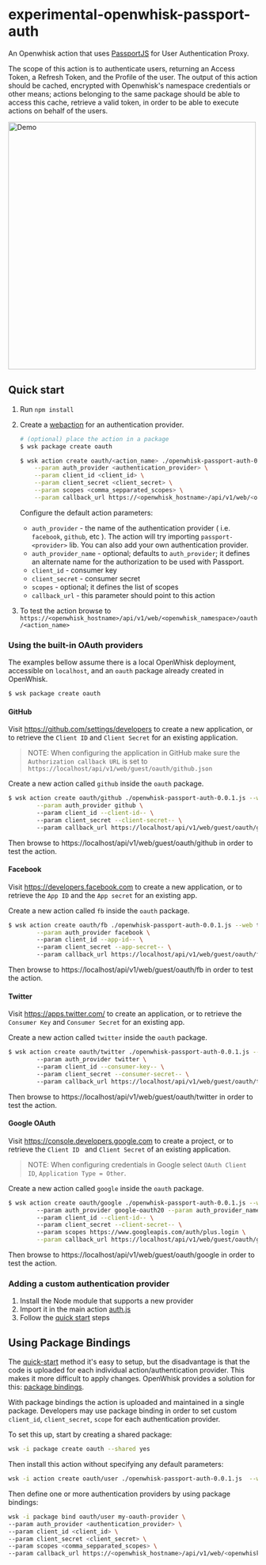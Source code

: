 # experimental-openwhisk-passport-auth
An Openwhisk action that uses [PassportJS](http://passportjs.org/) for User Authentication Proxy.

The scope of this action is to authenticate users, returning an Access Token, a Refresh Token, and the Profile of the user.
The output of this action should be cached, encrypted with Openwhisk's namespace credentials or other means; 
actions belonging to the same package should be able to access this cache, retrieve a valid token, in order to be able to execute actions on behalf of the users.  

<img src="./docs/auth-demo.gif" alt="Demo" width="500px"/>

## Quick start

1. Run `npm install`
2. Create a [webaction](https://github.com/openwhisk/openwhisk/blob/master/docs/webactions.md) for an authentication provider.

    ```bash
    # (optional) place the action in a package
    $ wsk package create oauth

    $ wsk action create oauth/<action_name> ./openwhisk-passport-auth-0.0.1.js  --web true \
        --param auth_provider <authentication_provider> \
        --param client_id <client_id> \
        --param client_secret <client_secret> \
        --param scopes <comma_sepparated_scopes> \
        --param callback_url https://<openwhisk_hostname>/api/v1/web/<openwhisk_namespace>/oauth/<action_name>.json
    ```

    Configure the default action parameters:
    * `auth_provider` - the name of the authentication provider ( i.e. `facebook`, `github`, etc ).
      The action will try importing `passport-<provider>` lib. You can also add your own authentication provider.
    * `auth_provider_name` - optional; defaults to `auth_provider`; it defines an alternate name for the authorization to be used with Passport.  
    * `client_id` - consumer key
    * `client_secret` - consumer secret
    * `scopes` - optional; it defines the list of scopes
    * `callback_url` - this parameter should point to this action

3. To test the action browse to `https://<openwhisk_hostname>/api/v1/web/<openwhisk_namespace>/oauth/<action_name>`

### Using the built-in OAuth providers

The examples bellow assume there is a local OpenWhisk deployment, accessible on `localhost`,
and an `oauth` package already created in OpenWhisk.

```bash
$ wsk package create oauth
```

#### GitHub

Visit https://github.com/settings/developers to create a new application, or to retrieve the `Client ID` and `Client Secret` for an existing application.
 
 > NOTE: When configuring the application in GitHub make sure the `Authorization callback URL` 
 is set to `https://localhost/api/v1/web/guest/oauth/github.json`

Create a new action called `github` inside the `oauth` package.

```bash
$ wsk action create oauth/github ./openwhisk-passport-auth-0.0.1.js --web true \
        --param auth_provider github \ 
        --param client_id --client-id-- \ 
        --param client_secret --client-secret-- \ 
        --param callback_url https://localhost/api/v1/web/guest/oauth/github.json -i
```

Then browse to https://localhost/api/v1/web/guest/oauth/github in order to test the action.
  

#### Facebook
Visit https://developers.facebook.com to create a new application, or to retrieve the `App ID` and the `App secret` for an existing app.

Create a new action called `fb` inside the `oauth` package.

```bash
$ wsk action create oauth/fb ./openwhisk-passport-auth-0.0.1.js --web true \
        --param auth_provider facebook \ 
        --param client_id --app-id-- \ 
        --param client_secret --app-secret-- \ 
        --param callback_url https://localhost/api/v1/web/guest/oauth/fb.json -i
```

Then browse to https://localhost/api/v1/web/guest/oauth/fb in order to test the action.

#### Twitter
Visit https://apps.twitter.com/ to create an application, or to retrieve the `Consumer Key` and `Consumer Secret` for an existing app.

Create a new action called `twitter` inside the `oauth` package.

```bash
$ wsk action create oauth/twitter ./openwhisk-passport-auth-0.0.1.js --web true \ 
        --param auth_provider twitter \ 
        --param client_id --consumer-key-- \ 
        --param client_secret --consumer-secret-- \ 
        --param callback_url https://localhost/api/v1/web/guest/oauth/twitter.json -i
```

Then browse to https://localhost/api/v1/web/guest/oauth/twitter in order to test the action.

#### Google OAuth

Visit https://console.developers.google.com to create a project, or to retrieve the `Client ID ` and `Client Secret` of an existing application.

> NOTE: When configuring credentials in Google select `OAuth Client ID`, `Application Type = Other`.

Create a new action called `google` inside the `oauth` package.

```bash
$ wsk action create oauth/google ./openwhisk-passport-auth-0.0.1.js --web true \ 
        --param auth_provider google-oauth20 --param auth_provider_name google \ 
        --param client_id --client-id-- \ 
        --param client_secret --client-secret-- \ 
        --param scopes https://www.googleapis.com/auth/plus.login \
        --param callback_url https://localhost/api/v1/web/guest/oauth/google.json -i
```

Then browse to https://localhost/api/v1/web/guest/oauth/google in order to test the action.


### Adding a custom authentication provider

1. Install the Node module that supports a new provider
2. Import it in the main action [auth.js](src/action/auth.js)
3. Follow the [quick start](#quick-start) steps

## Using Package Bindings

The [quick-start](#quick-start) method it's easy to setup, but the disadvantage is that the code is uploaded
for each individual action/authentication provider. This makes it more difficult to apply changes.
OpenWhisk provides a solution for this: [package bindings](https://github.com/openwhisk/openwhisk/blob/master/docs/packages.md#creating-and-using-package-bindings).

With package bindings the action is uploaded and maintained in a single package. Developers may use package binding
in order to set custom `client_id`, `client_secret`, `scope` for each authentication provider.

To set this up, start by creating a shared package:
```bash
wsk -i package create oauth --shared yes
```

Then install this action without specifying any default parameters:

```bash
wsk -i action create oauth/user ./openwhisk-passport-auth-0.0.1.js  --web true
```

Then define one or more authentication providers by using package bindings:

```bash
wsk -i package bind oauth/user my-oauth-provider \
--param auth_provider <authentication_provider> \
--param client_id <client_id> \
--param client_secret <client_secret> \
--param scopes <comma_sepparated_scopes> \
--param callback_url https://<openwhisk_hostname>/api/v1/web/<openwhisk_namespace>/oauth/fb.json
```
